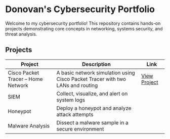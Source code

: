 # Donovan's Cybersecurity Portfolio

Welcome to my cybersecurity portfolio! This repository contains hands-on projects demonstrating core concepts in networking, systems security, and threat analysis.

## Projects

| Project | Description | Link |
|--------|-------------|------|
| Cisco Packet Tracer – Home Network | A basic network simulation using Cisco Packet Tracer with two LANs and routing | [View Project](./Project-1_Cisco-Network/README.md) |
| SIEM | Collect, visualize, and alert on system logs |  |
| Honeypot | Deploy a honeypot and analyze attack attempts |  |
| Malware Analysis | Dissect a malware sample in a secure environment |  |
